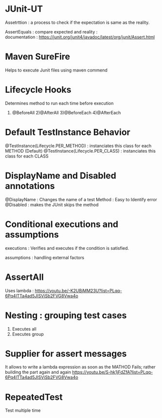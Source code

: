 # JUnit-UT
Assetrttion : a process to check if the expectation is same as the reality.

AssertEquals : compare expected and reality :  
  documentation : https://junit.org/junit4/javadoc/latest/org/junit/Assert.html
  
# Maven SureFire
Helps to execute Junit files using maven commend

# Lifecycle Hooks
Determines method to run each time before execution
1) @BeforeAll 2)@AfterAll 3)@BeforeEach 4)@AfterEach

# Default TestInstance Behavior
@TestInstance(Lifecycle.PER_METHOD) : instanciates this class for each METHOD (Default)
@TestInstance(Lifecycle.PER_CLASS) : instanciates this class for each CLASS 

# DisplayName and Disabled annotations 
@DisplayName : Changes the name of a test Method : Easy to Identify error
@Disabled : makes the JUnit skips the method 

# Conditional executions and assumptions
executions : Verifies and executes if the condition is satisfied.

assumptions : handling external factors

# AssertAll 
Uses lambda : https://youtu.be/-K2UBjMM23U?list=PLqq-6Pq4lTTa4ad5JISViSb2FVG8Vwa4o

# Nesting : grouping test cases
1) Executes all
2) Executes group

# Supplier for assert messages
It allows to write a lambda expression as soon as the MATHOD Fails; rather building the part again and again
https://youtu.be/S-hk1jFdZfA?list=PLqq-6Pq4lTTa4ad5JISViSb2FVG8Vwa4o

# RepeatedTest
Test multiple time

